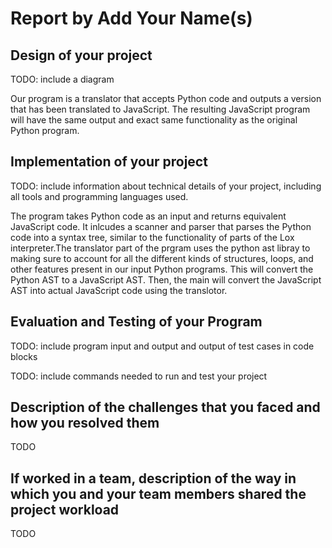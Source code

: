 # Report by Add Your Name(s)

## Design of your project

TODO: include a diagram

Our program is a translator that accepts Python code and outputs a version that has been translated to JavaScript. The resulting JavaScript program will have the same output and exact same functionality as the original Python program.

## Implementation of your project

TODO: include information about technical details of your project, including all tools and programming languages used.

The program takes Python code as an input and returns equivalent JavaScript code. It inlcudes a scanner and parser that parses the Python code into a syntax tree, similar to the functionality of parts of the Lox interpreter.The translator part of the prgram uses the python ast libray to making sure to account for all the different kinds of structures, loops, and other features present in our input Python programs. This will convert the Python AST to a JavaScript AST. Then, the main will convert the JavaScript AST into actual JavaScript code using the translotor.

## Evaluation and Testing of your Program

TODO: include program input and output and output of test cases in code blocks

TODO: include commands needed to run and test your project

## Description of the challenges that you faced and how you resolved them

TODO

## If worked in a team, description of the way in which you and your team members shared the project workload

TODO
